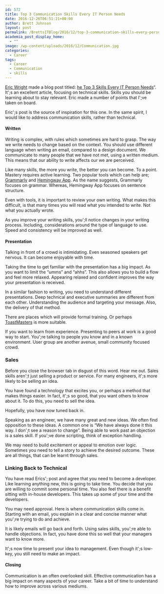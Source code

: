 ```yaml
---
id: 572
title: Top 3 Communication Skills Every IT Person Needs
date: 2016-12-26T06:51:21+00:00
author: Brett Johnson
layout: post
permalink: /BrettsITBlog/2016/12/top-3-communication-skills-every-person-needs/
academia_post_display_home:
  - ""
image: /wp-content/uploads/2016/12/Communication.jpg
categories:
  - Career
tags:
  - Career
  - Communication
  - skills
---
```


<a href="https://twitter.com/discoposse" rel="”nofollow”">Eric Wright</a> made a blog post titled: <a href="https://turbonomic.com/blog/on-technology/the-top-3-skills-every-it-person-needs/" data-cke-saved-href="https://turbonomic.com/blog/on-technology/the-top-3-skills-every-it-person-needs/">he Top 3 Skills Every IT Person Needs</a>&#8220;. It';s an excellent article, focusing on technical skills. Skills you should be learning about to stay relevant. Eric made a number of points that I';ve taken on board.

Eric';s post is the source of inspiration for this one. In the same spirit, I would like to address communication skills, rather than technical.

#### Written

Writing is complex, with rules which sometimes are hard to grasp. The way we write needs to change based on the context. You should use different language when writing an email, compared to a design document. We communicate to many people that we have not met, using a written medium. This means that our ability to write affects our we are perceived.

Like many skills, the more you write, the better you can become. To a point. Mastery requires active learning. Two popular tools which can help are; [Grammarly](https://www.grammarly.com/) and [Hemingway App](http://www.hemingwayapp.com/). As the name suggests, Grammarly focuses on grammar. Whereas, Hemingway App focuses on sentence structure.

Even with tools, it is important to review your own writing. What makes this difficult, is that many times you will read what you intended to write. Not what you actually wrote.

As you improve your writing skills, you';ll notice changes in your writing process. Including, considerations around the type of language to use. Speed and consistency will be improved as well.

#### Presentation

Talking in front of a crowd is intimidating. Even seasoned speakers get nervous. It can become enjoyable with time.

Taking the time to get familiar with the presentation has a big impact. As you want to limit the &#8220;umms&#8221; and &#8220;ahhs&#8221;. This also allows you to build a flow and feel more relaxed. Appearing relaxed and confident improves the way your presentation is received.

In a similar fashion to writing, you need to understand different presentations. Deep technical and executive summaries are different from each other. Understanding the audience and targeting your message. Also, the delivery of that method.

There are places which will provide formal training. Or perhaps <a href="http://toastmasters.org" data-cke-saved-href="http://toastmasters.org">ToastMasters</a> is more suitable.

If you want to learn from experience. Presenting to peers at work is a good way to start. You';re talking to people you know and in a known environment. User group are another avenue, small community focused crowd.

### Sales

Before you close the browser tab in disgust of this word. Hear me out. Sales skills aren';t just selling a product or service. For many engineers, it';s more likely to be selling an idea.

You have found a technology that excites you, or perhaps a method that makes things easier. In fact, it';s so good, that you want others to know about it. To do this, you need to sell the idea.

Hopefully, you have now tuned back in.

Speaking as an engineer, we have many great and new ideas. We often find opposition to these ideas. A common one is &#8220;We have always done it this way. I don';t see a reason to change&#8221;. Being able to work past an objection is a sales skill. If you';ve done scripting, think of exception handling.

We may need to build excitement or appeal to emotion over logic. Sometimes you need to tell a story to achieve the desired outcome. These are all things, that can be learnt through sales.

### Linking Back to Technical

You have read Erics'; post and agree that you need to become a developer. Like learning anything new, this is going to take time. You decide that you are willing to commit some personal time. You also feel there is a benefit sitting with in-house developers. This takes up some of your time and the developers.

You may need approval. Here is where communication skills come in. Starting with an email, you explain in a clear and concise manner what you';re trying to do and achieve.

It is likely emails will go back and forth. Using sales skills, you';re able to handle objections. In fact, you have done this so well that your managers want to know more.

It';s now time to present your idea to management. Even though it';s low-key, you still need to make an impact.

#### Closing

Communication is an often overlooked skill. Effective communication has a big impact on many aspects of your career. Take a bit of time to understand how to improve across various mediums.